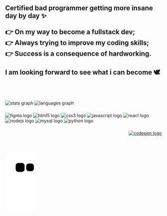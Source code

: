 <h2 align="left">Certified bad programmer getting more insane day by day ✨<br><br>👉 On my way to become a fullstack dev;<br>👉 Always trying to improve my coding skills;<br>👉 Success is a consequence of hardworking.<br><br>I am looking forward to see what i  can become 🕊<br />  ㅤ</h2>



###

<br />

<div align="left">
  <img width="48%" src="https://github-readme-stats.vercel.app/api?hide_title=false&hide_rank=false&show_icons=true&include_all_commits=true&count_private=true&disable_animations=false&theme=shades-of-purple&locale=en&hide_border=true&custom_title=my journey 🏃‍♂️&username=amateratsoo" height="150" alt="stats graph"  />
  <img width="48%" src="https://github-readme-stats.vercel.app/api/top-langs?locale=en&hide_title=false&layout=compact&card_width=320&langs_count=5&theme=material-palenight&hide_border=true&custom_title=in love with ✨&username=amateratsoo" height="150" alt="languages graph"  />
</div>

###

<div align="left">
  <img src="https://cdn.jsdelivr.net/gh/devicons/devicon/icons/figma/figma-original.svg" height="36" width="50" alt="figma logo"  />
  <img src="https://cdn.jsdelivr.net/gh/devicons/devicon/icons/html5/html5-original.svg" height="36" width="50" alt="html5 logo"  />
  <img src="https://cdn.jsdelivr.net/gh/devicons/devicon/icons/css3/css3-original.svg" height="36" width="50" alt="css3 logo"  />
  <img src="https://cdn.jsdelivr.net/gh/devicons/devicon/icons/javascript/javascript-original.svg" height="36" width="50" alt="javascript logo"  />
  <img src="https://cdn.jsdelivr.net/gh/devicons/devicon/icons/react/react-original.svg" height="36" width="50" alt="react logo"  />
  <img src="https://cdn.jsdelivr.net/gh/devicons/devicon/icons/nodejs/nodejs-original.svg" height="36" width="50" alt="nodejs logo"  />
  <img src="https://cdn.jsdelivr.net/gh/devicons/devicon/icons/mysql/mysql-original.svg" height="36" width="50" alt="mysql logo"  />
  <img src="https://cdn.jsdelivr.net/gh/devicons/devicon/icons/python/python-original.svg" height="36" width="50" alt="python logo"  />
</div>

###

<div align="right">
  <a href="https://codepen.io/amateratsoo" target="_blank">
    <img src="https://img.shields.io/static/v1?message=Codepen&logo=codepen&label=&color=6a5acd&logoColor=white&labelColor=6a5acd&style=for-the-badge" height="35" alt="codepen logo"  />
  </a>
</div>

###

<br clear="both">

![Snake animation](https://github.com/rafaballerini/rafaballerini/blob/output/github-contribution-grid-snake.svg)

###
